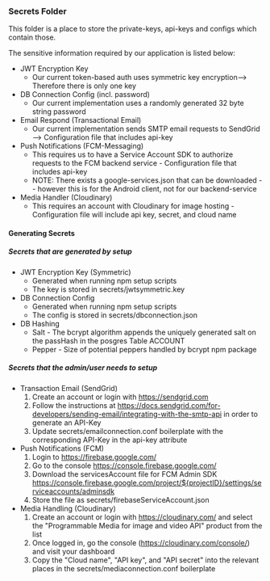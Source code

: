 ### Secrets Folder

This folder is a place to store the private-keys, api-keys and configs which contain those.

The sensitive information required by our application is listed below:

- JWT Encryption Key
  - Our current token-based auth uses symmetric key encryption--> Therefore there is only one key
- DB Connection Config (incl. password)
  - Our current implementation uses a randomly generated 32 byte string password
- Email Respond (Transactional Email)
  - Our current implementation sends SMTP email requests to SendGrid --> Configuration file that includes api-key
- Push Notifications (FCM-Messaging)
  - This requires us to have a Service Account SDK to authorize requests to the FCM backend service - Configuration file that includes api-key
  - NOTE: There exists a google-services.json that can be downloaded -- however this is for the Android client, not for our backend-service
- Media Handler (Cloudinary)
  - This requires an account with Cloudinary for image hosting - Configuration file will include api key, secret, and cloud name

#### Generating Secrets

##### Secrets that are generated by setup

- JWT Encryption Key (Symmetric) 
  - Generated when running npm setup scripts
  - The key is stored in secrets/jwtsymmetric.key
- DB Connection Config
  - Generated when running npm setup scripts
  - The config is stored in secrets/dbconnection.json
- DB Hashing
  - Salt - The bcrypt algorithm appends the uniquely generated salt on the passHash in the posgres Table ACCOUNT
  - Pepper - Size of potential peppers handled by bcrypt npm package

##### Secrets that the admin/user needs to setup

- Transaction Email (SendGrid)
  1. Create an account or login with https://sendgrid.com
  2. Follow the instructions at https://docs.sendgrid.com/for-developers/sending-email/integrating-with-the-smtp-api in order to generate an API-Key
  3. Update secrets/emailconnection.conf boilerplate with the corresponding API-Key in the api-key attribute
- Push Notifications (FCM)
  1. Login to https://firebase.google.com/
  2. Go to the console https://console.firebase.google.com/
  3. Download the servicesAccount file for FCM Admin SDK https://console.firebase.google.com/project/${projectID}/settings/serviceaccounts/adminsdk
  4. Store the file as secrets/firebaseServiceAccount.json
- Media Handling (Cloudinary)
  1. Create an account or login with https://cloudinary.com/ and select the "Programmable Media for image and video API" product from the list
  2. Once logged in, go the console (https://cloudinary.com/console/) and visit your dashboard
  3. Copy the "Cloud name", "API key", and "API secret" into the relevant places in the secrets/mediaconnection.conf boilerplate

